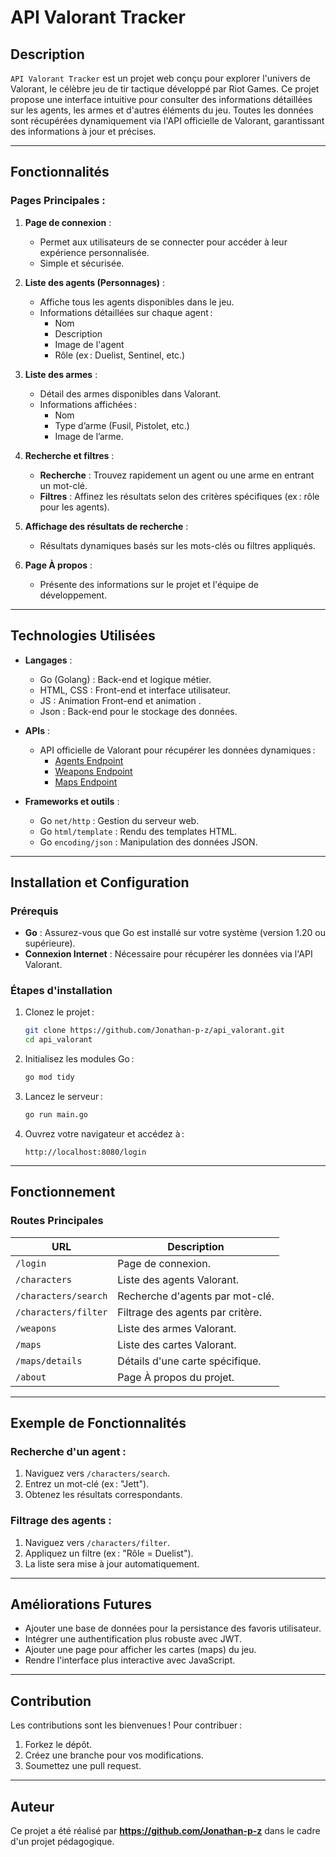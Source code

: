 # **API Valorant Tracker**

## **Description**
`API Valorant Tracker` est un projet web conçu pour explorer l'univers de Valorant, le célèbre jeu de tir tactique développé par Riot Games. Ce projet propose une interface intuitive pour consulter des informations détaillées sur les agents, les armes et d'autres éléments du jeu. Toutes les données sont récupérées dynamiquement via l'API officielle de Valorant, garantissant des informations à jour et précises.

---

## **Fonctionnalités**
### **Pages Principales :**
1. **Page de connexion** :
   - Permet aux utilisateurs de se connecter pour accéder à leur expérience personnalisée.
   - Simple et sécurisée.
   
2. **Liste des agents (Personnages)** :
   - Affiche tous les agents disponibles dans le jeu.
   - Informations détaillées sur chaque agent :
     - Nom
     - Description
     - Image de l'agent
     - Rôle (ex : Duelist, Sentinel, etc.)

3. **Liste des armes** :
   - Détail des armes disponibles dans Valorant.
   - Informations affichées :
     - Nom
     - Type d’arme (Fusil, Pistolet, etc.)
     - Image de l’arme.

4. **Recherche et filtres** :
   - **Recherche** : Trouvez rapidement un agent ou une arme en entrant un mot-clé.
   - **Filtres** : Affinez les résultats selon des critères spécifiques (ex : rôle pour les agents).

5. **Affichage des résultats de recherche** :
   - Résultats dynamiques basés sur les mots-clés ou filtres appliqués.

6. **Page À propos** :
   - Présente des informations sur le projet et l'équipe de développement.

---

## **Technologies Utilisées**
- **Langages** :
  - Go (Golang) : Back-end et logique métier.
  - HTML, CSS : Front-end et interface utilisateur.
  - JS : Animation Front-end et animation .
  - Json : Back-end pour le stockage des données.

- **APIs** :
  - API officielle de Valorant pour récupérer les données dynamiques :
    - [Agents Endpoint](https://valorant-api.com/v1/agents)
    - [Weapons Endpoint](https://valorant-api.com/v1/weapons)
    - [Maps Endpoint](https://valorant-api.com/v1/maps)

- **Frameworks et outils** :
  - Go `net/http` : Gestion du serveur web.
  - Go `html/template` : Rendu des templates HTML.
  - Go `encoding/json` : Manipulation des données JSON.

---

## **Installation et Configuration**
### **Prérequis**
- **Go** : Assurez-vous que Go est installé sur votre système (version 1.20 ou supérieure).
- **Connexion Internet** : Nécessaire pour récupérer les données via l'API Valorant.

### **Étapes d'installation**
1. Clonez le projet :
   ```bash
   git clone https://github.com/Jonathan-p-z/api_valorant.git
   cd api_valorant
   ```

2. Initialisez les modules Go :
   ```bash
   go mod tidy
   ```

3. Lancez le serveur :
   ```bash
   go run main.go
   ```

4. Ouvrez votre navigateur et accédez à :
   ```
   http://localhost:8080/login
   ```

---

## **Fonctionnement**
### **Routes Principales**
| URL                     | Description                            |
|-------------------------|----------------------------------------|
| `/login`                | Page de connexion.                     |
| `/characters`           | Liste des agents Valorant.             |
| `/characters/search`    | Recherche d'agents par mot-clé.        |
| `/characters/filter`    | Filtrage des agents par critère.       |
| `/weapons`              | Liste des armes Valorant.              |
| `/maps`                 | Liste des cartes Valorant.             |
| `/maps/details`         | Détails d'une carte spécifique.        |
| `/about`                | Page À propos du projet.               |

---

## **Exemple de Fonctionnalités**

### **Recherche d'un agent :**
1. Naviguez vers `/characters/search`.
2. Entrez un mot-clé (ex : "Jett").
3. Obtenez les résultats correspondants.

### **Filtrage des agents :**
1. Naviguez vers `/characters/filter`.
2. Appliquez un filtre (ex : "Rôle = Duelist").
3. La liste sera mise à jour automatiquement.

---

## **Améliorations Futures**
- Ajouter une base de données pour la persistance des favoris utilisateur.
- Intégrer une authentification plus robuste avec JWT.
- Ajouter une page pour afficher les cartes (maps) du jeu.
- Rendre l'interface plus interactive avec JavaScript.

---

## **Contribution**
Les contributions sont les bienvenues ! Pour contribuer :
1. Forkez le dépôt.
2. Créez une branche pour vos modifications.
3. Soumettez une pull request.

---

## **Auteur**
Ce projet a été réalisé par **https://github.com/Jonathan-p-z** dans le cadre d'un projet pédagogique.